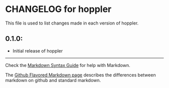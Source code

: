 # CHANGELOG for hoppler

This file is used to list changes made in each version of hoppler.

## 0.1.0:

* Initial release of hoppler

- - -
Check the [Markdown Syntax Guide](http://daringfireball.net/projects/markdown/syntax) for help with Markdown.

The [Github Flavored Markdown page](http://github.github.com/github-flavored-markdown/) describes the differences between markdown on github and standard markdown.
